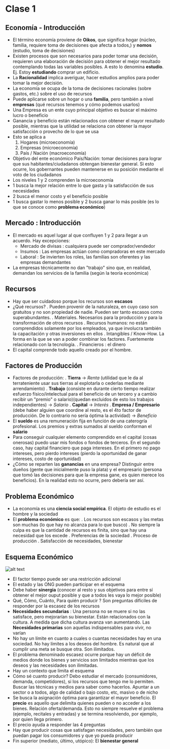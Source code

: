 # Clase 1
## Economía - Introducción
- El término economía proviene de __Oikos__, que significa hogar (núcleo, familia, requiere toma de decisiones que afecta a todos,) y __nomos__ (estudio, toma de decisiones)
- Existen procesos que son necesarios para poder tomar una decisión, requieren una elaboración de decisión para obtener el mejor resultado contemplando todas las variables posibles. A esto lo denomina __estudio__.  Ej. Estoy __estudiando__ comprar un edificio.
- La __Racionalidad__ implica averiguar, hacer estudios amplios para poder tomar la mejor decisión.
- La economía se ocupa de la toma de decisiones racionales (sobre gastos, etc.) sobre el uso de recursos
- Puede aplicarse sobre un hogar o una __familia__, pero también a nivel __empresas__ (qué recursos tenemos y cómo podemos usarlos)
- Una Empresa es un ente cuyo principal objetivo es buscar el máximo lucro o beneficio
- Ganancia y beneficio están relacionados con obtener el mayor resultado posible, mientras que la utilidad se relaciona con obtener la mayor satisfacción o provecho de lo que se usa
- Esto se aplica a
    1. Hogares (microeconomía)
    2. Empresas (microeconomía)
    3. País / Nación (macroeconomía)
- Objetivo del ente económico País/Nación: tomar decisiones para lograr que sus habitantes/ciudadanos obtengan bienestar general. Si esto ocurre, los gobernantes pueden mantenerse en su posición mediante el voto de los ciudadanos
- Los niveles 1 y 2 comprenden la microeconomía
- 1 busca la mejor relación entre lo que gasta y la satisfacción de sus necesidades
- 2 busca el menor costo y el beneficio posible
- 1 busca gastar lo menos posible y 2 busca ganar lo más posible (es lo que se conoce como __problema económico__)

## Mercado : Introducción
- El mercado es aquel lugar al que confluyen 1 y 2 para llegar a un acuerdo. Hay excepciones:
  - Mercado de divisas : cualquiera puede ser comprador/vendedor
  - Insumos : Las empresas actúan como compradoras en este mercado
  - Laboral : Se invierten los roles, las familias son oferentes y las empresas demandantes
- La empresas técnicamente no dan "trabajo" sino que, en realidad, demandan los servicios de la familia (según la teoría económica)

## Recursos
- Hay que ser cuidadoso porque los recursos son __escasos__
- ¿Qué recursos?
    . Pueden provenir de la naturaleza, en cuyo caso son gratuitos y no son propiedad de nadie. Pueden ser tanto escasos como superabundantes.
    . Materiales. Necesarios para la producción y para la transformación de otros recursos
    . Recursos humanos: no están comprendidos solamente por los empleados, ya que involucra también la capacitación y otras inversiones en ellos
    . Intangibles / Know-How. La forma en la que se van a poder combinar los factores. Fuertemente relacionado con la tecnología.
    . Financieros : el dinero
- El capital comprende todo aquello creado por el hombre.

## Factores de Producción
- Factores de producción:
    . __Tierra__ -> _Renta_ (utilidad que le da al terrateniente usar sus tierras al explotarla o cederlas mediante arrendamiento)
    . __Trabajo__ (consiste en durante cierto tiempo realizar esfuerzo físico/intelectual para el beneficio de un tercero y a cambio recibir un "premio" o salario)(quedan excluidos de esto los trabajos independientes) -> _Salario_
    . __Capital__ -> _Interés_
    . __Empresa / Empresario__ (debe haber alguien que coordine al resto, es el 4to factor de producción. De lo contrario no sería óptima la actividad) -> _Beneficio_
- El __sueldo__ es una remuneración fija en función de una caterogría profesional. Los premios y extras sumados al sueldo conforman el __salario__
- Para conseguir cualquier elemento comprendido en el capital (cosas onerosas) puedo usar mis fondos o fondos de terceros. En el segundo caso, hay capital financiero que paga intereses. En el primero no pago intereses, pero pierdo intereses (pierdo la oportunidad de ganar intereses, costo de oportunidad)
- ¿Cómo se reparten las __ganancias__ en una empresa? Distinguir entre dueños (gente que inicialmente puso la plata) y el empresario (persona que tomó las decisiones para que la empresa gane, es quien merece los beneficios). En la realidad esto no ocurre, pero debería ser así.

## Problema Económico
- La economía es una __ciencia social empírica__. El objeto de estudio es el hombre y la sociedad
- El __problema económico__ es que:
    . Los recursos son escasos y las metas son muchas (lo que hay no alcanza para lo que busco)
    . No siempre la culpa es que la cantidad de recursos es finita, sino que hay una necesidad que los excede
    . Preferencias de la sociedad
    . Proceso de producción
    . Satisfacción de necesidades, bienestar


## Esquema Económico

![alt text](https://github.com/L-Orsi/Apuntes/blob/master/Econom%C3%ADa/Esquema%20Econ%C3%B3mico.png)


- El factor tiempo puede ser una restricción adicional
- El estado y las ONG pueden participar en el esquema
- Debe haber __sinergia__ (conocer al resto y sus objetivos para entre sí obtener el mejor ouput posible y que a todos les vaya lo mejor posible)
- Qué, Cómo, Cuánto, Para quién producir ? Son preguntas difíciles de responder por la escasez de los recursos
- __Necesidades secundarias__ : Una persona no se muere si no las satisface, pero mejorarían su bienestar. Están relacionados con la cultura. A medida que dicha cultura avanza van aumentando. Las __Necesidades primarias__ son aquellas indispensables para vivir, no varían
- No hay un límite en cuanto a cuales o cuantas necesidades hay en una sociedad. No hay límites a los deseos del hombre. Es natural que al cumplir una meta se busque otra. Son ilimitados.
- El problema denominado escasez ocurre porque hay un déficit de medios donde los bienes y servicios son limitados mientras que los deseos y las necesidades son ilimitadas.
- Hay un contexto que limita el esquema
- Cómo sé cuanto producir? Debo estudiar el mercado (consumidores, demanda, competidores), si los recursos que tengo me lo permiten. Buscar las técnicas y medios para saber como hacerlos. Apuntar a un sector o a todos, algo de calidad o bajo costo, etc, masivo o de nicho
- Se busca la asignación óptima para garantizar el mayor beneficio. El __precio__ es aquello que delimita quienes pueden o no acceder a los bienes. Relación oferta/demanda. Esto no siempre resuelve el problema (ejemplo, recitales y entradas) y se termina resolviendo, por ejemplo, por quien llega primero.
- El precio ayuda a responder las 4 preguntas
- Hay que producir cosas que satisfagan necesidades, pero también que puedan pagar los consumidores y que yo pueda producir
- Fin superior (mediato, último, utópico): El __bienestar general__

